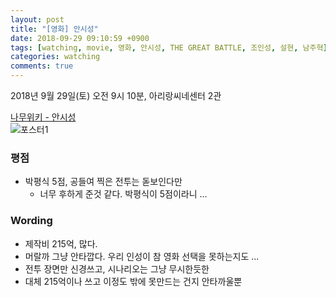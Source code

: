 ```yaml
---
layout: post
title: "[영화] 안시성"
date: 2018-09-29 09:10:59 +0900
tags: [watching, movie, 영화, 안시성, THE GREAT BATTLE, 조인성, 설현, 남주혁]
categories: watching
comments: true
---
```


2018년 9월 29일(토) 오전 9시 10분, 아리랑씨네센터 2관

[나무위키 - 안시성](https://namu.wiki/w/%EC%95%88%EC%8B%9C%EC%84%B1(%EC%98%81%ED%99%94))  
![포스터1](https://movie-phinf.pstatic.net/20180919_108/1537322093089VIq7d_JPEG/movie_image.jpg)

### 평점

* 박평식 5점, 공들여 찍은 전투는 돋보인다만
  * 너무 후하게 준것 같다. 박평식이 5점이라니 ...

### Wording
* 제작비 215억, 많다.
* 머랄까 그냥 안타깝다. 우리 인성이 참 영화 선택을 못하는지도 ...
* 전투 장면만 신경쓰고, 시나리오는 그냥 무시한듯한 
* 대체 215억이나 쓰고 이정도 밖에 못만드는 건지 안타까울뿐